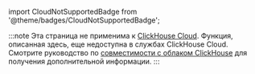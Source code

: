 
import CloudNotSupportedBadge from '@theme/badges/CloudNotSupportedBadge';

<CloudNotSupportedBadge/>

:::note
Эта страница не применима к [ClickHouse Cloud](https://clickhouse.com/cloud). Функция, описанная здесь, еще недоступна в службах ClickHouse Cloud. 
Смотрите руководство по [совместимости с облаком ClickHouse](/whats-new/cloud-compatibility#roadmap) для получения дополнительной информации.
:::
